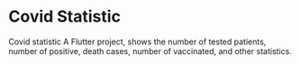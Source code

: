 # Covid Statistic

Covid statistic
A Flutter project, shows the number of tested patients, number of positive, death cases, number of vaccinated, and other statistics.
